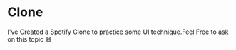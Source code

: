# Clone
I've Created a Spotify Clone to practice some UI technique.Feel Free to ask on this topic 😄
